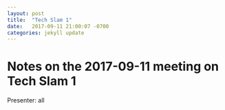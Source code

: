 ```yaml
---
layout: post
title:  "Tech Slam 1"
date:   2017-09-11 21:00:07 -0700
categories: jekyll update
---
```

# Notes on the 2017-09-11 meeting on Tech Slam 1

Presenter: all